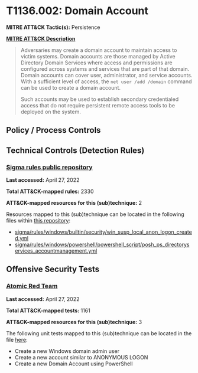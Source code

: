 # T1136.002: Domain Account
**MITRE ATT&CK Tactic(s):** Persistence

**[MITRE ATT&CK Description](https://attack.mitre.org/techniques/T1136/002)**
<blockquote>Adversaries may create a domain account to maintain access to victim systems. Domain accounts are those managed by Active Directory Domain Services where access and permissions are configured across systems and services that are part of that domain. Domain accounts can cover user, administrator, and service accounts. With a sufficient level of access, the <code>net user /add /domain</code> command can be used to create a domain account.

Such accounts may be used to establish secondary credentialed access that do not require persistent remote access tools to be deployed on the system.</blockquote>

## Policy / Process Controls
## Technical Controls (Detection Rules)
### [Sigma rules public repository](https://github.com/SigmaHQ/sigma)
**Last accessed:** April 27, 2022

**Total ATT&CK-mapped rules:** 2330

**ATT&CK-mapped resources for this (sub)technique:** 2

Resources mapped to this (sub)technique can be located in the following files within [this repository](https://github.com/SigmaHQ/sigma/tree/master/rules):

* [sigma/rules/windows/builtin/security/win_susp_local_anon_logon_created.yml](https://github.com/SigmaHQ/sigma/blob/master/rules/windows/builtin/security/win_susp_local_anon_logon_created.yml)
* [sigma/rules/windows/powershell/powershell_script/posh_ps_directoryservices_accountmanagement.yml](https://github.com/SigmaHQ/sigma/blob/master/rules/windows/powershell/powershell_script/posh_ps_directoryservices_accountmanagement.yml)


## Offensive Security Tests
### [Atomic Red Team](https://github.com/redcanaryco/atomic-red-team)
**Last accessed:** April 27, 2022

**Total ATT&CK-mapped tests:** 1161

**ATT&CK-mapped resources for this (sub)technique:** 3

The following unit tests mapped to this (sub)technique can be located in the file [here](https://github.com/redcanaryco/atomic-red-team/tree/master/atomics/T1136.002/T1136.002.yaml):

* Create a new Windows domain admin user
* Create a new account similar to ANONYMOUS LOGON
* Create a new Domain Account using PowerShell

